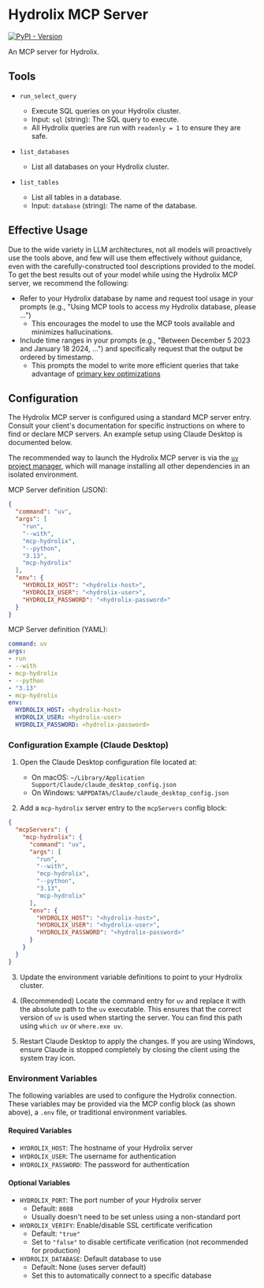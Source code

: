 # Hydrolix MCP Server
[![PyPI - Version](https://img.shields.io/pypi/v/mcp-hydrolix)](https://pypi.org/project/mcp-hydrolix)

An MCP server for Hydrolix.

## Tools

* `run_select_query`
  - Execute SQL queries on your Hydrolix cluster.
  - Input: `sql` (string): The SQL query to execute.
  - All Hydrolix queries are run with `readonly = 1` to ensure they are safe.

* `list_databases`
  - List all databases on your Hydrolix cluster.

* `list_tables`
  - List all tables in a database.
  - Input: `database` (string): The name of the database.

## Effective Usage

Due to the wide variety in LLM architectures, not all models will proactively use the tools above, and few will use them effectively without guidance, even with the carefully-constructed tool descriptions provided to the model. To get the best results out of your model while using the Hydrolix MCP server, we recommend the following:

* Refer to your Hydrolix database by name and request tool usage in your prompts (e.g., "Using MCP tools to access my Hydrolix database, please ...")
  - This encourages the model to use the MCP tools available and minimizes hallucinations.
* Include time ranges in your prompts (e.g., "Between December 5 2023 and January 18 2024, ...") and specifically request that the output be ordered by timestamp.
  - This prompts the model to write more efficient queries that take advantage of [primary key optimizations](https://hydrolix.io/blog/optimizing-latest-n-row-queries/)

## Configuration

The Hydrolix MCP server is configured using a standard MCP server entry. Consult your client's documentation for specific instructions on where to find or declare MCP servers. An example setup using Claude Desktop is documented below.

The recommended way to launch the Hydrolix MCP server is via the [`uv` project manager](https://github.com/astral-sh/uv), which will manage installing all other dependencies in an isolated environment.

MCP Server definition (JSON):

```json
{
  "command": "uv",
  "args": [
    "run",
    "--with",
    "mcp-hydrolix",
    "--python",
    "3.13",
    "mcp-hydrolix"
  ],
  "env": {
    "HYDROLIX_HOST": "<hydrolix-host>",
    "HYDROLIX_USER": "<hydrolix-user>",
    "HYDROLIX_PASSWORD": "<hydrolix-password>"
  }
}
```

MCP Server definition (YAML):

```yaml
command: uv
args:
- run
- --with
- mcp-hydrolix
- --python
- "3.13"
- mcp-hydrolix
env:
  HYDROLIX_HOST: <hydrolix-host>
  HYDROLIX_USER: <hydrolix-user>
  HYDROLIX_PASSWORD: <hydrolix-password>
```

### Configuration Example (Claude Desktop)

1. Open the Claude Desktop configuration file located at:
   - On macOS: `~/Library/Application Support/Claude/claude_desktop_config.json`
   - On Windows: `%APPDATA%/Claude/claude_desktop_config.json`

2. Add a `mcp-hydrolix` server entry to the `mcpServers` config block:

```json
{
  "mcpServers": {
    "mcp-hydrolix": {
      "command": "uv",
      "args": [
        "run",
        "--with",
        "mcp-hydrolix",
        "--python",
        "3.13",
        "mcp-hydrolix"
      ],
      "env": {
        "HYDROLIX_HOST": "<hydrolix-host>",
        "HYDROLIX_USER": "<hydrolix-user>",
        "HYDROLIX_PASSWORD": "<hydrolix-password>"
      }
    }
  }
}
```

3. Update the environment variable definitions to point to your Hydrolix cluster.

4. (Recommended) Locate the command entry for `uv` and replace it with the absolute path to the `uv` executable. This ensures that the correct version of `uv` is used when starting the server. You can find this path using `which uv` or `where.exe uv`.

5. Restart Claude Desktop to apply the changes. If you are using Windows, ensure Claude is stopped completely by closing the client using the system tray icon.

### Environment Variables

The following variables are used to configure the Hydrolix connection. These variables may be provided via the MCP config block (as shown above), a `.env` file, or traditional environment variables.

#### Required Variables
* `HYDROLIX_HOST`: The hostname of your Hydrolix server
* `HYDROLIX_USER`: The username for authentication
* `HYDROLIX_PASSWORD`: The password for authentication

#### Optional Variables
* `HYDROLIX_PORT`: The port number of your Hydrolix server
  - Default: `8088`
  - Usually doesn't need to be set unless using a non-standard port
* `HYDROLIX_VERIFY`: Enable/disable SSL certificate verification
  - Default: `"true"`
  - Set to `"false"` to disable certificate verification (not recommended for production)
* `HYDROLIX_DATABASE`: Default database to use
  - Default: None (uses server default)
  - Set this to automatically connect to a specific database
